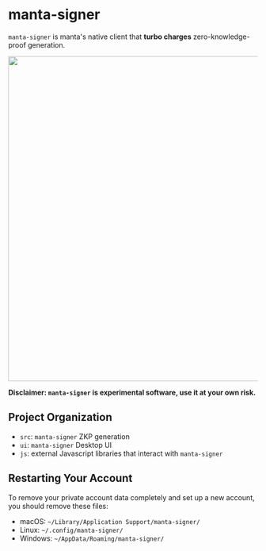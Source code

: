 # manta-signer

`manta-signer` is manta's native client that **turbo charges** zero-knowledge-proof generation.

<img width="655" src="https://user-images.githubusercontent.com/720571/142786609-ce7455e1-dbe7-4a6d-8a78-4aa22984a3d7.png">

**Disclaimer: `manta-signer` is experimental software, use it at your own risk.**

## Project Organization

- `src`: `manta-signer` ZKP generation
- `ui`: `manta-signer` Desktop UI
- `js`: external Javascript libraries that interact with `manta-signer`

## Restarting Your Account

To remove your private account data completely and set up a new account, you should remove these files:

- macOS: `~/Library/Application Support/manta-signer/`
- Linux: `~/.config/manta-signer/`
- Windows: `~/AppData/Roaming/manta-signer/`
